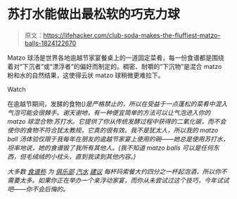 # 苏打水能做出最松软的巧克力球

> 原文：<https://lifehacker.com/club-soda-makes-the-fluffiest-matzo-balls-1824122670>

Matzo 球汤是世界各地逾越节家宴餐桌上的一道固定菜肴，每一份食谱都是围绕着对“下沉者”或“漂浮者”的偏好而制定的。稠密、耐嚼的“下沉物”是混合 matzo 粉和水的自然结果，这使得云状 matzo 球稍微更难拉下。

Watch

在逾越节期间，发酵的食物([](https://en.wikipedia.org/wiki/Chametz)*)是严格禁止的，所以在受益于一点蓬松的菜肴中混入气泡可能会很棘手。谢天谢地，有一种便宜简单的方法可以让气泡进入你的 matzo 球混合物:苏打水。它提供了你从传统发酵过程中获得的二氧化碳，而不会使你的食物不符合犹太教规，它真的很有效。我不是犹太人，所以我的 matzo ball 汤体验仅限于我每年在朋友的逾越节家宴上使用的碗——她总是使用苏打水，坦率地说，她的食谱毁了我所有其他人。(我不知道 matzo balls 可以是任何东西，但毛绒绒的小枕头，直到我读到其他内容。)*

*大多数 [食谱](https://www.washingtonpost.com/recipes/classic-matzoh-balls/11325/?utm_term=.0d21fefd7e54)[称](https://www.allrecipes.com/recipe/231327/best-matzah-balls/) 为 [俱乐部](https://www.chowhound.com/recipes/perfect-matzo-balls-wise-sons-31198) [汽水](https://www.epicurious.com/recipes/food/views/fluffy-matzah-balls-108012) [建议](https://www.seriouseats.com/2015/04/how-to-make-the-best-matzo-balls.html) 每杯玛索餐大约四分之一杯起泡酒，所以你不需要太多。如果你正在举办一个亲浮动家宴，而你从未尝试过这个技巧，今年试试吧——你不会后悔的。*